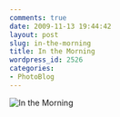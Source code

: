 ```yaml
---
comments: true
date: 2009-11-13 19:44:42
layout: post
slug: in-the-morning
title: In the Morning
wordpress_id: 2526
categories:
- PhotoBlog
---
```


![In the Morning](http://ryanfitzer.com/main/wp-content/uploads/2009/11/photoblog-20.jpg)
